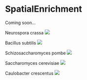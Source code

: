 # SpatialEnrichment

Coming soon...

Neurospora crassa
![](https://imgur.com/RaLURAW)

Bacillus subtilis
![](https://imgur.com/x4FdF5C)

Schizosaccharomyces pombe
![](https://imgur.com/5tf90bn)

Saccharomyces cerevisiae
![](https://imgur.com/QXSZ6cK)

Caulobacter crescentus
![](https://i.imgur.com/xGgTs1Z.gifv)
